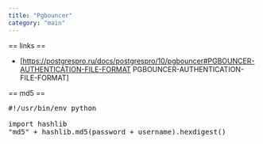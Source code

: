 ```yaml
---
title: "Pgbouncer"
category: "main"
---
```


== links ==
* [https://postgrespro.ru/docs/postgrespro/10/pgbouncer#PGBOUNCER-AUTHENTICATION-FILE-FORMAT PGBOUNCER-AUTHENTICATION-FILE-FORMAT]


== md5 ==
<pre>
#!/usr/bin/env python

import hashlib
"md5" + hashlib.md5(password + username).hexdigest()
</pre>
